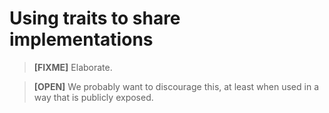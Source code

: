 # Using traits to share implementations

> **[FIXME]** Elaborate.

> **[OPEN]** We probably want to discourage this, at least when used in a way
> that is publicly exposed.
